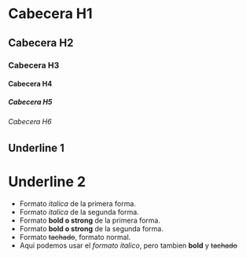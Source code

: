 # Cabecera H1
## Cabecera H2
### Cabecera H3
#### Cabecera H4
##### Cabecera H5 
###### Cabecera H6 

Underline 1
-----------

Underline 2
===========

- Formato *italica* de la primera forma.
- Formato _italica_ de la segunda forma.
- Formato **bold o strong** de la primera forma.
- Formato __bold o strong__ de la segunda forma.
- Formato ~~tachado~~, formato normal.
- Aqui podemos usar el *formato italico*, pero tambien **bold** y ~~tachado~~